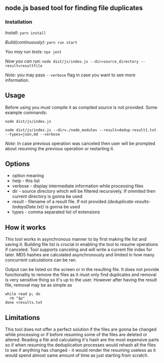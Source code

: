 

## node.js based tool for finding file duplicates

### Installation
_Install:_
```yarn install```

_Build(continuously):_
```yarn run start```

_You may run tests:_
```npx jest```

_Now you can run:_
```node dist/js/index.js --dir=source_directory --result=resultfile```

_Note_:
you may pass ```--verbose``` flag in case you want to see more information.


## Usage
Before using you must compile it as compiled source is not provided. Some example commands:

`node dist/js/index.js`

`node dist/js/index.js --dir=./node_modules --result=dedup-result1.txt --types=json,md --verbose`

_Note_: In case previous operation was canceled then user will be prompted about resuming the previous operation or restarting it.

## Options
* option      meaning
* help     -  this list
* verbose  -  display intermediate information while processing files
* dir      -  source directory which will be filtered recursively. If ommited then current directory is gonna be used
* result   -  filename of a result file. If not provided _{deduplicate-results-todaysDate.txt}_ is gonna be used
* types    -  comma separated list of extensions

## How it works
This tool works in asynchronous manner to by first making file list and saving it. Building file list is crucial in enabling the tool to resume operations if canceled.
Tool supports canceling and will write a current file index for later. MD5 hashes are calculated asynchronously and limited in how many concurrent calculations can be ran.

Output can be listed on the screen or in the resulting file. It does not provide functionality to remove the files as it must only find duplicates and removal is very sensitive thing so it's up to the user. However after having the result file, removal may be as simple as
```
while read p; do
  rm "$p"
done <results.txt
```
## Limitations
This tool does not offer a perfect solution if the files are gonna be changed while processing or if before resuming some of the files are deleted or altered. Reading a file and calculating it's hash are the most expensive parts so if when resuming the deduplication processes would rehash all the files to see if anything has changed - it would render the resuming useless as it would spend almost same amount of time as just starting from scratch.
